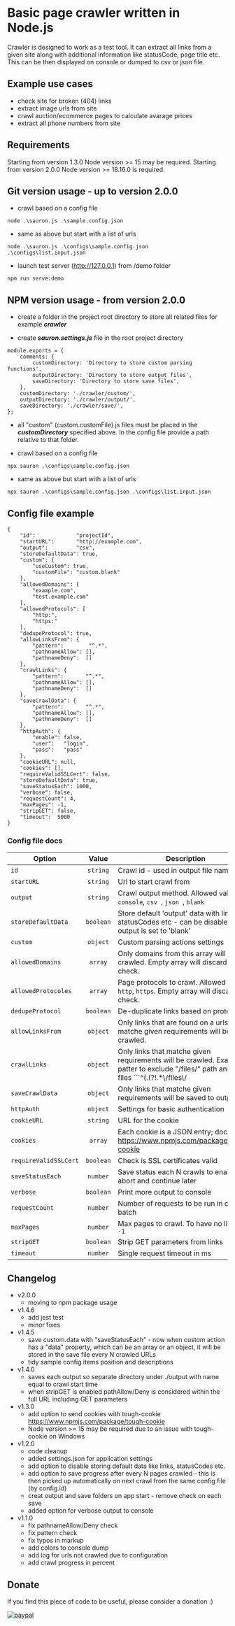 # Basic page crawler written in Node.js

Crawler is designed to work as a test tool. It can extract all links from a given site along with additional information like statusCode, page title etc. This can be then displayed on console or dumped to csv or json file.

## Example use cases
* check site for broken (404) links
* extract image urls from site
* crawl auction/ecommerce pages to calculate avarage prices
* extract all phone numbers from site

## Requirements 
Starting from version 1.3.0 Node version >= 15 may be required.
Starting from version 2.0.0 Node version >= 18.16.0 is required.

## Git version usage - up to version 2.0.0

* crawl based on a config file
```
node .\sauron.js .\sample.config.json 
```
* same as above but start with a list of urls 
```
node .\sauron.js .\configs\sample.config.json .\configs\list.input.json
```
* launch test server (http://127.0.0.1) from /demo folder
```
npm run serve:demo
```

## NPM version usage - from version 2.0.0
* create a folder in the project root directory to store all related files for example ___crawler___

* create ___sauron.settings.js___ file in the root project directory
```
module.exports = {
    comments: {
        customDirectory: 'Directory to store custom parsing functions',
        outputDirectory: 'Directory to store output files',
        saveDirectory: 'Directory to store save files',
    },
    customDirectory: './crawler/custom/',
    outputDirectory: './crawler/output/',
    saveDirectory: './crawler/save/',
};
```

* all "custom" (custom.customFile) js files must be placed in the ___customDirectory___ specified above. 
In the config file provide a path relative to that folder. 

* crawl based on a config file
```
npx sauron .\configs\sample.config.json 
```
* same as above but start with a list of urls
```
npx sauron .\configs\sample.config.json .\configs\list.input.json
```

## Config file example
```
{
    "id":             "projectId",
    "startURL":       "http://example.com",
    "output":         "csv",
    "storeDefaultData": true,
    "custom": {
        "useCustom": true,
        "customFile": "custom.blank"
    },
    "allowedDomains": [
        "example.com",
        "test.example.com"
    ],
    "allowedProtocols": [
        "http:",
        "https:"
    ],
    "dedupeProtocol": true,
    "allowLinksFrom": {
        "pattern":        "^.*",
        "pathnameAllow": [],
        "pathnameDeny":  []
    },
    "crawlLinks": {
        "pattern":       "^.*",
        "pathnameAllow": [],
        "pathnameDeny":  []
    },
    "saveCrawlData": {
        "pattern":       "^.*",
        "pathnameAllow": [],
        "pathnameDeny":  []
    },
    "httpAuth": {
        "enable": false,
        "user":   "login",
        "pass":   "pass"
    },
    "cookieURL": null,
    "cookies": [],
    "requireValidSSLCert": false,
    "storeDefaultData": true,
    "saveStatusEach": 1000,
    "verbose": false,
    "requestCount": 4,
    "maxPages": -1,
    "stripGET": false,
    "timeout":  5000
}
```

### Config file docs
| Option              | Value         | Description                                                          |
| ------------------- |:-------------:| -------------------------------------------------------------------- |
| ```id```          | ```string```  | Crawl id - used in output file name etc. |
| ```startURL```       | ```string```  | Url to start crawl from                         |
| ```output```      | ```string```  | Crawl output method. Allowed values: ```console```, ```csv ```, ```json ```, ```blank ```        |
| ```storeDefaultData```      | ```boolean```  | Store default 'output' data with links, statusCodes etc - can be disabled when output is set to 'blank'        |
| ```custom```      | ```object```  | Custom parsing actions settings        |
| ```allowedDomains```        | ```array```  | Only domains from this array will be crawled. Empty array will discard this check.               |
| ```allowedProtocoles```       | ```array```  | Page protocols to crawl. Allowed values: ```http```, ```https```. Empty array will discard this check.   |
| ```dedupeProtocol```        | ```boolean```  | De-duplicate links based on protocol.               |
| ```allowLinksFrom```       | ```object```  | Only links that are found on a urls that matche given requirements will be crawled.   |
| ```crawlLinks```       | ```object```  | Only links that matche given requirements will be crawled. Example patter to exclude "/files/" path and PDF files ```^(.(?!.*\\/files\\/|.*\\.pdf$))*```   |
| ```saveCrawlData```       | ```object```  | Only links that matche given requirements will be saved to output.   |
| ```httpAuth```       | ```object```  | Settings for basic authentication   |
| ```cookieURL```       | ```string```  | URL for the cookie   |
| ```cookies```       | ```array```  | Each cookie is a JSON entry; docs: https://www.npmjs.com/package/tough-cookie   |
| ```requireValidSSLCert```       | ```boolean```  | Check is SSL certificates valid   |
| ```saveStatusEach```      | ```number```  | Save status each N crawls to enable abort and continue later   |
| ```verbose```      | ```boolean```  | Print more output to console   |
| ```requestCount```      | ```number```  | Number of requests to be run in one batch   |
| ```maxPages```      | ```number```  | Max pages to crawl. To have no limit set ```-1```   |
| ```stripGET```      | ```boolean```  | Strip GET parameters from links   |
| ```timeout```      | ```number```  | Single request timeout in ms   |

## Changelog
* v2.0.0
    * moving to npm package usage
* v1.4.6
    * add jest test
    * minor fixes
* v1.4.5
    * save custom.data with "saveStatusEach" - now when custom action has a "data" property, which can be an array or an object, it will be stored in the save file every N crawled URLs
    * tidy sample config items position and descriptions
* v1.4.0
    * saves each output so separate directory under ./output with name equal to crawl start time
    * when stripGET is enabled pathAllow/Deny is considered within the full URL including GET parameters
* v1.3.0
    * add option to send cookies with tough-cookie https://www.npmjs.com/package/tough-cookie
    * Node version >= 15 may be required due to an issue with tough-cookie on Windows
* v1.2.0
    * code cleanup
    * added settings.json for application settings
    * add option to disable storing default data like links, statusCodes etc.
    * add option to save progress after every N pages crawled - this is then picked up automatically on next crawl from the same config file (by config.id)
    * creat output and save folders on app start - remove check on each save
    * added option for verbose output to console
* v1.1.0
    * fix pathnameAllow/Deny check
    * fix pattern check
    * fix typos in markup
    * add colors to console dump
    * add log for urls not crawled due to configuration
    * add crawl progress in percent

## Donate 
If you find this piece of code to be useful, please consider a donation :)

[![paypal](https://www.paypalobjects.com/en_US/i/btn/btn_donateCC_LG.gif)](https://www.paypal.com/donate?hosted_button_id=ZPSPDRNU99V4Y)
